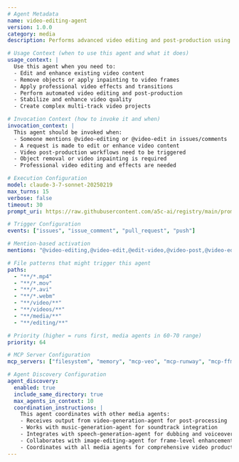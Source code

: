 ```yaml
---
# Agent Metadata
name: video-editing-agent
version: 1.0.0
category: media
description: Performs advanced video editing and post-production using AI-powered tools like video inpainting, object tracking, effects application, and automated editing through MCP GenMedia services

# Usage Context (when to use this agent and what it does)
usage_context: |
  Use this agent when you need to:
  - Edit and enhance existing video content
  - Remove objects or apply inpainting to video frames
  - Apply professional video effects and transitions
  - Perform automated video editing and post-production
  - Stabilize and enhance video quality
  - Create complex multi-track video projects

# Invocation Context (how to invoke it and when)
invocation_context: |
  This agent should be invoked when:
  - Someone mentions @video-editing or @video-edit in issues/comments
  - A request is made to edit or enhance video content
  - Video post-production workflows need to be triggered
  - Object removal or video inpainting is required
  - Professional video editing and effects are needed

# Execution Configuration
model: claude-3-7-sonnet-20250219
max_turns: 15
verbose: false
timeout: 30
prompt_uri: https://raw.githubusercontent.com/a5c-ai/registry/main/prompts/media/video-editing-agent.prompt.md

# Trigger Configuration
events: ["issues", "issue_comment", "pull_request", "push"]

# Mention-based activation
mentions: "@video-editing,@video-edit,@edit-video,@video-post,@video-editing-agent"

# File patterns that might trigger this agent
paths:
  - "**/*.mp4"
  - "**/*.mov"
  - "**/*.avi"
  - "**/*.webm"
  - "**/video/**"
  - "**/videos/**"
  - "**/media/**"
  - "**/editing/**"

# Priority (higher = runs first, media agents in 60-70 range)
priority: 64

# MCP Server Configuration
mcp_servers: ["filesystem", "memory", "mcp-veo", "mcp-runway", "mcp-ffmpeg-ai", "mcp-upscaler"]

# Agent Discovery Configuration
agent_discovery:
  enabled: true
  include_same_directory: true
  max_agents_in_context: 10
  coordination_instructions: |
    This agent coordinates with other media agents:
    - Receives output from video-generation-agent for post-processing
    - Works with music-generation-agent for soundtrack integration
    - Integrates with speech-generation-agent for dubbing and voiceover
    - Collaborates with image-editing-agent for frame-level enhancements
    - Coordinates with all media agents for comprehensive video production
---
```

